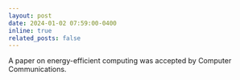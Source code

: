 ```yaml
---
layout: post
date: 2024-01-02 07:59:00-0400
inline: true
related_posts: false
---
```


A paper on energy-efficient computing was accepted by Computer Communications.
